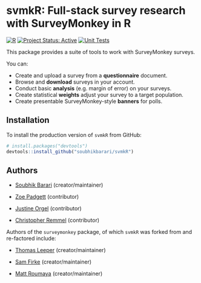 # svmkR: Full-stack survey research with SurveyMonkey in R

[![R](https://img.shields.io/badge/R-4.0+-blue)](https://img.shields.io/badge/R-4.0+-blue)
[![Project Status: Active](https://www.repostatus.org/badges/latest/active.svg)](https://www.repostatus.org/#active)
[![Unit Tests](https://github.com/soubhikbarari/svmkR/actions/workflows/test-coverage.yaml/badge.svg)](https://github.com/soubhikbarari/svmkR/actions/workflows/test-coverage.yaml/badge.svg)

This package provides a suite of tools to work with SurveyMonkey surveys.

You can:

* Create and upload a survey from a **questionnaire** document.
* Browse and **download** surveys in your account.
* Conduct basic **analysis** (e.g. margin of error) on your surveys.
* Create statistical **weights** adjust your survey to a target population.
* Create presentable SurveyMonkey-style **banners** for polls.

## Installation

To install the production version of `svmkR` from GitHub:

``` r
# install.packages("devtools")
devtools::install_github("soubhikbarari/svmkR")
```

## Authors

* [Soubhik Barari](https://github.com/soubhikbarari) (creator/maintainer)

* [Zoe Padgett](https://github.com/znpadgett) (contributor)

* [Justine Orgel](https://github.com/jorgelsurveys) (contributor)

* [Christopher Remmel](https://github.com/calremmel) (contributor)

Authors of the `surveymonkey` package, of which `svmkR` was forked from and re-factored include:

* [Thomas Leeper](https://github.com/leeper) (creator/maintainer)

* [Sam Firke](https://github.com/sfirke) (creator/maintainer)

* [Matt Roumaya](https://github.com/mattroumaya) (creator/maintainer)
